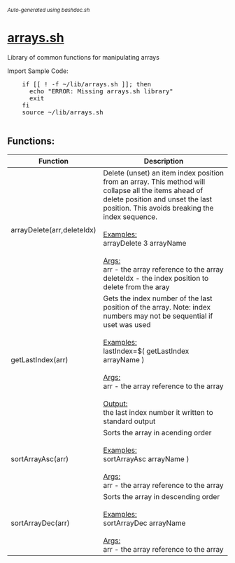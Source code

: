 <small><i>Auto-generated using bashdoc.sh</i></small>
# [arrays.sh](../arrays.sh)

 Library of common functions for manipulating arrays

Import Sample Code:
  <pre>
    if [[ ! -f ~/lib/arrays.sh ]]; then
      echo "ERROR: Missing arrays.sh library"
      exit
    fi
    source ~/lib/arrays.sh
  </pre>


## Functions:
| Function | Description |
|----------|-------------|
| arrayDelete(arr,deleteIdx) | Delete (unset) an item index position from an array. This method will collapse all the items ahead of delete position and unset the last position. This avoids breaking the index sequence.<br> <br> <u>Examples:</u><br> arrayDelete 3 arrayName  <br><br><u>Args:</u><br>arr - the array reference to the array <br>deleteIdx - the index position to delete from the aray <br> |
| getLastIndex(arr) | Gets the index number of the last position of the array. Note: index numbers may not be sequential if uset was used<br> <br> <u>Examples:</u><br> lastIndex=$( getLastIndex arrayName )  <br><br><u>Args:</u><br>arr - the array reference to the array <br><br><u>Output:</u><br>the last index number it written to standard output <br> |
| sortArrayAsc(arr) | Sorts the array in acending order<br> <br> <u>Examples:</u><br> sortArrayAsc arrayName )  <br><br><u>Args:</u><br>arr - the array reference to the array <br> |
| sortArrayDec(arr) | Sorts the array in descending order<br> <br> <u>Examples:</u><br> sortArrayDec arrayName  <br><br><u>Args:</u><br>arr - the array reference to the array <br> |
